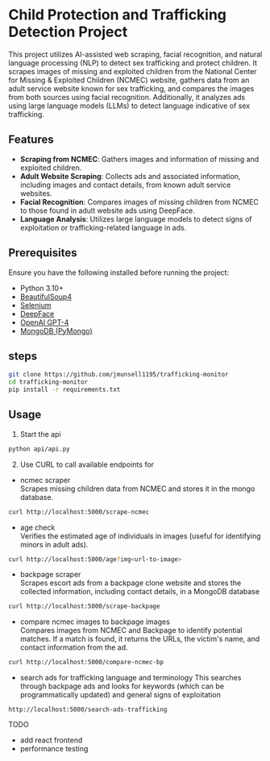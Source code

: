 # Child Protection and Trafficking Detection Project

This project utilizes AI-assisted web scraping, facial recognition, and natural language processing (NLP) to detect sex trafficking and protect children. It scrapes images of missing and exploited children from the National Center for Missing & Exploited Children (NCMEC) website, gathers data from an adult service website known for sex trafficking, and compares the images from both sources using facial recognition. Additionally, it analyzes ads using large language models (LLMs) to detect language indicative of sex trafficking.

## Features
- **Scraping from NCMEC**: Gathers images and information of missing and exploited children.
- **Adult Website Scraping**: Collects ads and associated information, including images and contact details, from known adult service websites.
- **Facial Recognition**: Compares images of missing children from NCMEC to those found in adult website ads using DeepFace.
- **Language Analysis**: Utilizes large language models to detect signs of exploitation or trafficking-related language in ads.

## Prerequisites
Ensure you have the following installed before running the project:
- Python 3.10+
- [BeautifulSoup4](https://www.crummy.com/software/BeautifulSoup/)
- [Selenium](https://www.selenium.dev/)
- [DeepFace](https://github.com/serengil/deepface)
- [OpenAI GPT-4](https://openai.com/)
- [MongoDB (PyMongo)](https://pymongo.readthedocs.io/en/stable/)


## steps
```bash
git clone https://github.com/jmunsell1195/trafficking-monitor
cd trafficking-monitor
pip install -r requirements.txt
```

## Usage
1. Start the api
```bash
python api/api.py
```
2. Use CURL to call available endpoints for
  * ncmec scraper<br/>
    Scrapes missing children data from NCMEC and stores it in the mongo database.
  ```bash
  curl http://localhost:5000/scrape-ncmec
  ```
  * age check <br/>
  Verifies the estimated age of individuals in images (useful for identifying minors in adult ads).
  ```bash
  curl http://localhost:5000/age?img<url-to-image>
  ```
  * backpage scraper<br/>
 Scrapes escort ads from a backpage clone website and stores the collected information, including contact details, in a MongoDB database
  ```bash
  curl http://localhost:5000/scrape-backpage
  ```
  * compare ncmec images to backpage images<br/>
    Compares images from NCMEC and Backpage to identify potential matches. If a match is found, it returns the URLs, the victim's name, and contact information from the ad.
  ```bash
  curl http://localhost:5000/compare-ncmec-bp
  ```
  * search ads for trafficking language and terminology
  This searches through backpage ads and looks for keywords (which can be programmatically updated) and general signs of exploitation
  ```curl 
  http://localhost:5000/search-ads-trafficking
  ```
TODO
- add react frontend
- performance testing


